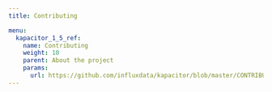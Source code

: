 ```yaml
---
title: Contributing

menu:
  kapacitor_1_5_ref:
    name: Contributing
    weight: 10
    parent: About the project
    params:
      url: https://github.com/influxdata/kapacitor/blob/master/CONTRIBUTING.md
---
```

